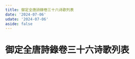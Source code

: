 ```yaml
---
title: 御定全唐詩錄卷三十六诗歌列表
date: '2024-07-06'
udate: '2024-07-06'
aside: false
---
```

# 御定全唐詩錄卷三十六诗歌列表

<PoemList :list="poems" :authorMap="authorMap" :chapternum="36" />

<script setup>
const chapter = '卷三十六';
import poems from '/data/qtsl/卷三十六/poems.json'
import authorMap from '/data/qtsl/卷三十六/author.json'
</script>
